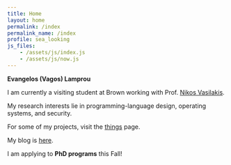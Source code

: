 ```yaml
---
title: Home
layout: home
permalink: /index
permalink_name: /index
profile: sea_looking
js_files: 
    - /assets/js/index.js
    - /assets/js/now.js
---
```


**Evangelos (Vagos) Lamprou**

I am currently a visiting student at Brown working with Prof. [Nikos Vasilakis](https://nikos.vasilak.is/).

My research interests lie in programming-language design, operating
systems, and security.

For some of my projects, visit the [things](/things) page.

My blog is [here](/blog).

I am applying to **PhD programs** this Fall!
